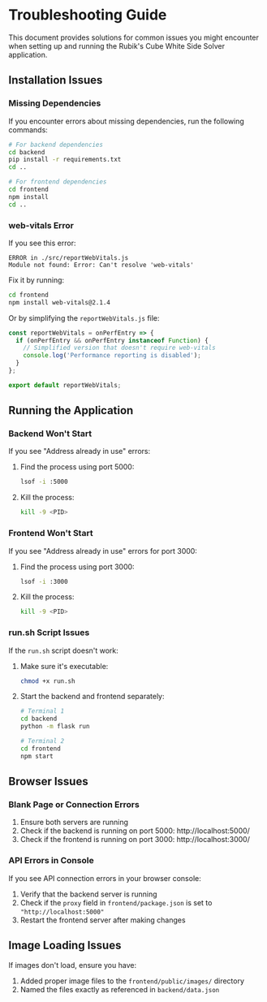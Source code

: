 # Troubleshooting Guide

This document provides solutions for common issues you might encounter when setting up and running the Rubik's Cube White Side Solver application.

## Installation Issues

### Missing Dependencies

If you encounter errors about missing dependencies, run the following commands:

```bash
# For backend dependencies
cd backend
pip install -r requirements.txt
cd ..

# For frontend dependencies
cd frontend
npm install
cd ..
```

### web-vitals Error

If you see this error:
```
ERROR in ./src/reportWebVitals.js
Module not found: Error: Can't resolve 'web-vitals'
```

Fix it by running:
```bash
cd frontend
npm install web-vitals@2.1.4
```

Or by simplifying the `reportWebVitals.js` file:
```javascript
const reportWebVitals = onPerfEntry => {
  if (onPerfEntry && onPerfEntry instanceof Function) {
    // Simplified version that doesn't require web-vitals
    console.log('Performance reporting is disabled');
  }
};

export default reportWebVitals;
```

## Running the Application

### Backend Won't Start

If you see "Address already in use" errors:
1. Find the process using port 5000:
   ```bash
   lsof -i :5000
   ```
2. Kill the process:
   ```bash
   kill -9 <PID>
   ```

### Frontend Won't Start

If you see "Address already in use" errors for port 3000:
1. Find the process using port 3000:
   ```bash
   lsof -i :3000
   ```
2. Kill the process:
   ```bash
   kill -9 <PID>
   ```

### run.sh Script Issues

If the `run.sh` script doesn't work:
1. Make sure it's executable:
   ```bash
   chmod +x run.sh
   ```
2. Start the backend and frontend separately:
   ```bash
   # Terminal 1
   cd backend
   python -m flask run
   
   # Terminal 2
   cd frontend
   npm start
   ```

## Browser Issues

### Blank Page or Connection Errors

1. Ensure both servers are running
2. Check if the backend is running on port 5000: http://localhost:5000/
3. Check if the frontend is running on port 3000: http://localhost:3000/

### API Errors in Console

If you see API connection errors in your browser console:
1. Verify that the backend server is running
2. Check if the `proxy` field in `frontend/package.json` is set to `"http://localhost:5000"`
3. Restart the frontend server after making changes

## Image Loading Issues

If images don't load, ensure you have:
1. Added proper image files to the `frontend/public/images/` directory
2. Named the files exactly as referenced in `backend/data.json` 